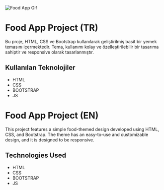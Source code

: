 <img src="./assets/img/animation.gif" alt="Food App Gif">

# Food App Project (TR)

Bu proje, HTML, CSS ve Bootstrap kullanılarak geliştirilmiş basit bir yemek temasını içermektedir. Tema, kullanımı kolay ve özelleştirilebilir bir tasarıma sahiptir ve responsive olarak tasarlanmıştır.

## Kullanılan Teknolojiler

- HTML
- CSS
- BOOTSTRAP
- JS

# Food App Project (EN)

This project features a simple food-themed design developed using HTML, CSS, and Bootstrap. The theme has an easy-to-use and customizable design, and it is designed to be responsive.

## Technologies Used

- HTML
- CSS
- BOOTSTRAP
- JS